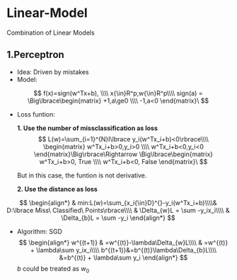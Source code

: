 # Linear-Model
Combination of Linear Models

## 1.Perceptron

* Idea: Driven by mistakes
* Model:


$$
f(x)=sign(w^Tx+b),
\\\\
x{\in}R^p,w{\in}R^p\\\\
sign(a) = \Big\lbrace\begin{matrix}
+1,a\ge0
\\\\
-1,a<0
\end{matrix}\
$$


* Loss funtion:

     **1. Use the number of missclassification as loss**
 $$
L(w)=\sum_{i=1}^{N}I\lbrace y_i(w^Tx_i+b)<0\rbrace\\\\
\begin{matrix}
w^Tx_i+b>0,y_i>0
\\\\
w^Tx_i+b<0,y_i<0
\end{matrix}\Big\rbrace\Rightarrow \Big\lbrace\begin{matrix}
w^Tx_i+b>0, True
\\\\
w^Tx_i+b<0, False
\end{matrix}\
$$

    But in this case, the funtion is not derivative.

     **2. Use the distance as loss**

$$
\begin{align*}
& min:L(w)=\sum_{x_i{\in}D}^{}-y_i(w^Tx_i+b)\\\\& D:\lbrace Miss\ Classified\ Points\rbrace\\\\
& \Delta_{w}L = \sum -y_ix_i\\\\
& \Delta_{b}L = \sum -y_i
\end{align*}
$$


* Algorithm: SGD
$$
\begin{align*}
w^{(t+1)} & =w^{(t)}-\lambda\Delta_{w}L\\\\
& =w^{(t)} + \lambda\sum y_ix_i\\\\
b^{(t+1)}&=b^{(t)}\lambda\Delta_{b}L\\\\
&=b^{(t)} + \lambda\sum y_i
\end{align*}
$$
$b$ could be treated as $w_0$




 
